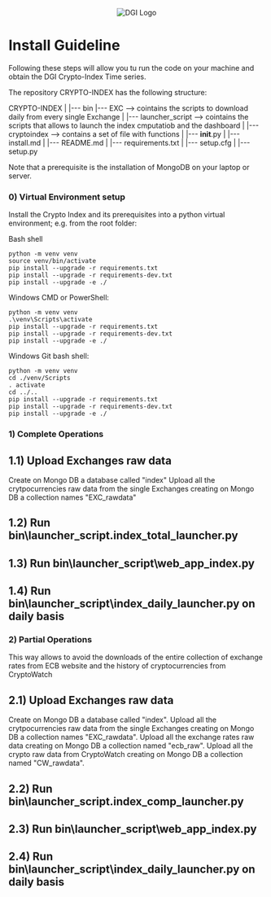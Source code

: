 <p align="center">
  <img src="https://dgi.io/img/logo/dgi-logo.svg?raw=true" alt="DGI Logo"/>
</p>


# Install Guideline

Following these steps will allow you tu run the code on your machine and obtain the DGI Crypto-Index Time series.


The repository CRYPTO-INDEX has the following structure:

CRYPTO-INDEX
|
|--- bin
        |--- EXC --> cointains the scripts to download daily from every single Exchange
        |
        |--- launcher_script --> cointains the scripts that allows to launch the index cmputatiob and the dashboard
|
|--- cryptoindex --> contains a set of file with functions
|
|--- __init__.py 
|
|--- install.md
|
|--- README.md
|
|--- requirements.txt
|
|--- setup.cfg
|
|--- setup.py

Note that a prerequisite is the installation of MongoDB on your laptop or server.

### 0) Virtual Environment setup 

Install the Crypto Index and its prerequisites into a
python virtual environment; e.g. from the root folder:

Bash shell

    python -m venv venv
    source venv/bin/activate
    pip install --upgrade -r requirements.txt
    pip install --upgrade -r requirements-dev.txt
    pip install --upgrade -e ./

Windows CMD or PowerShell:

    python -m venv venv
    .\venv\Scripts\activate
    pip install --upgrade -r requirements.txt
    pip install --upgrade -r requirements-dev.txt
    pip install --upgrade -e ./

Windows Git bash shell:

    python -m venv venv
    cd ./venv/Scripts
    . activate
    cd ../..
    pip install --upgrade -r requirements.txt
    pip install --upgrade -r requirements-dev.txt
    pip install --upgrade -e ./

### 1) Complete Operations

## 1.1) Upload Exchanges raw data

Create on Mongo DB a database called "index"
Upload all the crytpocurrencies raw data from the single Exchanges creating on Mongo DB a collection names "EXC_rawdata"

## 1.2) Run bin\launcher_script.index_total_launcher.py

## 1.3) Run bin\launcher_script\web_app_index.py

## 1.4) Run bin\launcher_script\index_daily_launcher.py on daily basis


### 2) Partial Operations

This way allows to avoid the downloads of the entire collection of exchange rates from ECB website and the history of cryptocurrencies from CryptoWatch

## 2.1) Upload Exchanges raw data

Create on Mongo DB a database called "index".
Upload all the crytpocurrencies raw data from the single Exchanges creating on Mongo DB a collection names "EXC_rawdata".
Upload all the exchange rates raw data creating on Mongo DB a collection named "ecb_raw".
Upload all the crypto raw data from CryptoWatch creating on Mongo DB a collection named "CW_rawdata".

## 2.2) Run bin\launcher_script.index_comp_launcher.py

## 2.3) Run bin\launcher_script\web_app_index.py

## 2.4) Run bin\launcher_script\index_daily_launcher.py on daily basis
